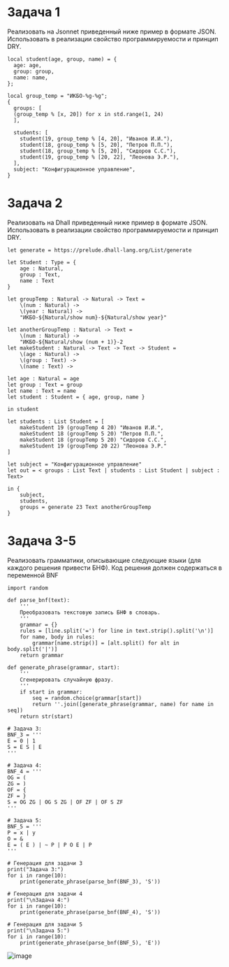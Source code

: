 # Задача 1
Реализовать на Jsonnet приведенный ниже пример в формате JSON. Использовать в реализации свойство программируемости и принцип DRY.
```
local student(age, group, name) = {
  age: age,
  group: group,
  name: name,
};

local group_temp = "ИКБО-%g-%g";
{
  groups: [
  (group_temp % [x, 20]) for x in std.range(1, 24)
  ],

  students: [
    student(19, group_temp % [4, 20], "Иванов И.И."),
    student(18, group_temp % [5, 20], "Петров П.П."),
    student(18, group_temp % [5, 20], "Сидоров С.С."),
    student(19, group_temp % [20, 22], "Леонова Э.Р."),
  ],
  subject: "Конфигурационное управление",
}
```

# Задача 2
Реализовать на Dhall приведенный ниже пример в формате JSON. Использовать в реализации свойство программируемости и принцип DRY.
```
let generate = https://prelude.dhall-lang.org/List/generate

let Student : Type = { 
	age : Natural,
	group : Text,
	name : Text
}

let groupTemp : Natural -> Natural -> Text =
	\(num : Natural) ->
	\(year : Natural) ->
	"ИКБО-${Natural/show num}-${Natural/show year}"

let anotherGroupTemp : Natural -> Text =
	\(num : Natural) ->
	"ИКБО-${Natural/show (num + 1)}-2
let makeStudent : Natural -> Text -> Text -> Student =
	\(age : Natural) ->
	\(group : Text) ->
	\(name : Text) ->

let age : Natural = age
let group : Text = group
let name : Text = name
let student : Student = { age, group, name }

in student

let students : List Student = [ 
	makeStudent 19 (groupTemp 4 20) "Иванов И.И.",
	makeStudent 18 (groupTemp 5 20) "Петров П.П.",
	makeStudent 18 (groupTemp 5 20) "Сидоров С.С.",
	makeStudent 19 (groupTemp 20 22) "Леонова Э.Р."
]

let subject = "Конфигурационное управление"
let out = < groups : List Text | students : List Student | subject : Text>

in { 
	subject,
	students,
	groups = generate 23 Text anotherGroupTemp
}
```

# Задача 3-5
Реализовать грамматики, описывающие следующие языки (для каждого решения привести БНФ). Код решения должен содержаться в переменной BNF
```
import random

def parse_bnf(text):
    '''
    Преобразовать текстовую запись БНФ в словарь.
    '''
    grammar = {}
    rules = [line.split('=') for line in text.strip().split('\n')]
    for name, body in rules:
        grammar[name.strip()] = [alt.split() for alt in body.split('|')]
    return grammar

def generate_phrase(grammar, start):
    '''
    Сгенерировать случайную фразу.
    '''
    if start in grammar:
        seq = random.choice(grammar[start])
        return ''.join([generate_phrase(grammar, name) for name in seq])
    return str(start)

# Задача 3:
BNF_3 = '''
E = 0 | 1
S = E S | E
'''

# Задача 4:
BNF_4 = '''
OG = (
ZG = )
OF = {
ZF = }
S = OG ZG | OG S ZG | OF ZF | OF S ZF
'''

# Задача 5:
BNF_5 = '''
P = x | y
O = & 
E = ( E ) | ~ P | P O E | P
'''

# Генерация для задачи 3
print("Задача 3:")
for i in range(10):
    print(generate_phrase(parse_bnf(BNF_3), 'S'))

# Генерация для задачи 4
print("\nЗадача 4:")
for i in range(10):
    print(generate_phrase(parse_bnf(BNF_4), 'S'))

# Генерация для задачи 5
print("\nЗадача 5:")
for i in range(10):
    print(generate_phrase(parse_bnf(BNF_5), 'E'))

```

![image](https://github.com/user-attachments/assets/255ed1fd-ed69-40bf-a30b-eff978424f24)
